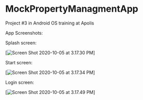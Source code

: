 # MockPropertyManagmentApp
Project #3 in Android OS training at Apolis


App Screenshots:

Splash screen:

[![Screen Shot 2020-10-05 at 3.17.30 PM](https://i.imgur.com/LzccYJs.png)]

Start screen:

[![Screen Shot 2020-10-05 at 3.17.34 PM](https://i.imgur.com/K1stDh3.png)]

Login screen:

[![Screen Shot 2020-10-05 at 3.17.49 PM](https://i.imgur.com/qrYdrHy.png)]
